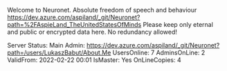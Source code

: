 Welcome to Neuronet.
Absolute freedom of speech and behaviour
 https://dev.azure.com/aspiland/_git/Neuronet?path=%2FAspieLand_TheUnitedStatesOfMinds
Please keep only eternal and public or encrypted data here.
No redundancy allowed!

Server Status:
Main Admin: https://dev.azure.com/aspiland/_git/Neuronet?path=/users/LukaszBabut/About.Me
UsersOnline:	7
AdminsOnLine:	2
ValidFrom: 2022-02-22 00:01
IsMaster: Yes
OnLineCopies: 4